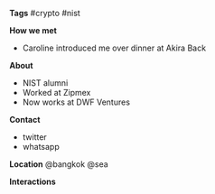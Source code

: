 **Tags**
#crypto #nist

**How we met**
- Caroline introduced me over dinner at Akira Back

**About**
- NIST alumni
- Worked at Zipmex
- Now works at DWF Ventures

**Contact**
- twitter
- whatsapp

**Location**
@bangkok
@sea

**Interactions**